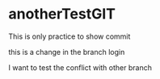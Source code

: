 # anotherTestGIT
This is only practice to show commit

this is a change in the branch login 

I want to test the conflict with other branch

